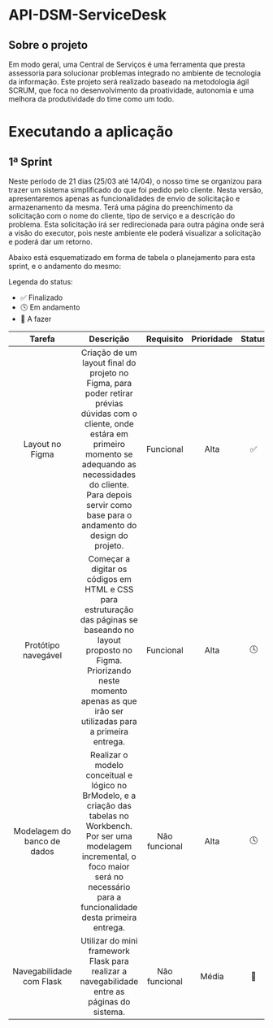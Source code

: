 # API-DSM-ServiceDesk

## Sobre o projeto

Em modo geral, uma Central de Serviços é uma ferramenta que presta assessoria para solucionar problemas integrado no ambiente de tecnologia da informação.
Este projeto será realizado baseado na metodologia ágil SCRUM, que foca no desenvolvimento da proatividade, autonomia e uma melhora da produtividade do time como um todo.

# Executando a aplicação


## 1ª Sprint

Neste período de 21 dias (25/03 até 14/04), o nosso time se organizou para trazer um sistema simplificado do que foi pedido pelo cliente. Nesta versão, apresentaremos apenas as funcionalidades de envio de solicitação e armazenamento da mesma. Terá uma página do preenchimento da solicitação com o nome do cliente, tipo de serviço e a descrição do problema. Esta solicitação irá ser redirecionada para outra página onde será a visão do executor, pois neste ambiente ele poderá visualizar a solicitação e poderá dar um retorno.

Abaixo está esquematizado em forma de tabela o planejamento para esta sprint, e o andamento do mesmo:

Legenda do status:

- ✅ Finalizado
- 🕓 Em andamento
- 📝 A fazer

| Tarefa | Descrição | Requisito | Prioridade | Status |
| :----: | :-------: | :-------: | :--------: | :----: |
| Layout no Figma | Criação de um layout final do projeto no Figma, para poder retirar prévias dúvidas com o cliente, onde estára em primeiro momento se adequando as necessidades do cliente. Para depois servir como base para o andamento do design do projeto. | Funcional | Alta | ✅ |
| Protótipo navegável | Começar a digitar os códigos em HTML e CSS para estruturação das páginas se baseando no layout proposto no Figma. Priorizando neste momento apenas as que irão ser utilizadas para a primeira entrega. | Funcional | Alta | 🕓 |
| Modelagem do banco de dados | Realizar o modelo conceitual e lógico no BrModelo, e a criação das tabelas no Workbench. Por ser uma modelagem incremental, o foco maior será no necessário para a funcionalidade desta primeira entrega. | Não funcional | Alta | 🕓 |
| Navegabilidade com Flask | Utilizar do mini framework Flask para realizar a navegabilidade entre as páginas do sistema. | Não funcional | Média | 📝 |
